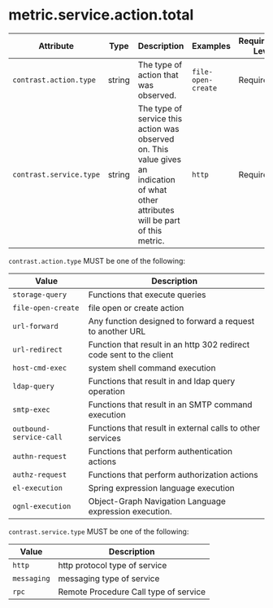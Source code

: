# metric.service.action.total
<!-- semconv metric.service.action.total(full) -->
| Attribute  | Type | Description  | Examples  | Requirement Level |
|---|---|---|---|---|
| `contrast.action.type` | string | The type of action that was observed. | `file-open-create` | Required |
| `contrast.service.type` | string | The type of service this action was observed on. This value gives an indication of what other attributes will be part of this metric. | `http` | Required |

`contrast.action.type` MUST be one of the following:

| Value  | Description |
|---|---|
| `storage-query` | Functions that execute queries |
| `file-open-create` | file open or create action |
| `url-forward` | Any function designed to forward a request to another URL |
| `url-redirect` | Function that result in an http 302 redirect code sent to the client |
| `host-cmd-exec` | system shell command execution |
| `ldap-query` | Functions that result in and ldap query operation |
| `smtp-exec` | Functions that result in an SMTP command execution |
| `outbound-service-call` | Functions that result in external calls to other services |
| `authn-request` | Functions that perform authentication actions |
| `authz-request` | Functions that perform authorization  actions |
| `el-execution` | Spring expression language execution |
| `ognl-execution` | Object-Graph Navigation Language expression execution. |

`contrast.service.type` MUST be one of the following:

| Value  | Description |
|---|---|
| `http` | http protocol type of service |
| `messaging` | messaging type of service |
| `rpc` | Remote Procedure Call type of service |
<!-- endsemconv -->